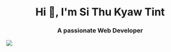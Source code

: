 <h1 align="center">Hi 👋, I'm Si Thu Kyaw Tint</h1>
<h3 align="center">A passionate Web Developer</h3>
<img src="https://i.imgur.com/tzYKRfd.gif">

